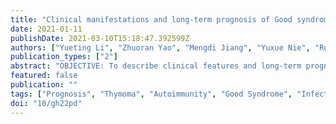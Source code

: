 ```yaml
---
title: "Clinical manifestations and long-term prognosis of Good syndrome: results from a single-center cohort study from China."
date: 2021-01-11
publishDate: 2021-03-10T15:18:47.392599Z
authors: ["Yueting Li", "Zhuoran Yao", "Mengdi Jiang", "Yuxue Nie", "Ruxuan Chen", "Naixin Liang", "Huaxia Yang", "Xuan Zhang", "Fengchun Zhang"]
publication_types: ["2"]
abstract: "OBJECTIVE: To describe clinical features and long-term prognosis in patients with Good Syndrome (GS). METHODS: We retrospectively reviewed medical records of GS  patients at Peking Union Medical College Hospital from January 2001 to May 2019.  Data regarding clinical manifestations and treatments were collected. Patients were  routinely followed-up via clinical and telephone interviews, and survival analysis  was performed with Kaplan-Meier analysis. RESULTS: Twenty-four patients were  identified, including 8 males and 16 females, with a median age at diagnosis of 58  years (IQR 52-62 years). Twelve patients (50.0%) had autoimmune manifestations.  Multi-organ involvements included musculoskeletal (37.5%), respiratory (33.3%),  gastrointestinal (29.2%), hematologic (29.2%) systems, et.al. Infections were  detected in 23 (95.8%) patients, mostly located in lung (69.6%), blood (26.1%) and  gastrointestinal tract (21.7%). Thymectomy was performed in 23 patients, with the  most common histology of type AB (10, 47.6%). Twenty-one patients were consecutively  followed-up with a median follow-up of 84 (IQR, 48-116) months, and 11 (52.4%) died,  mainly due to infection (8/11, 72.7%). The 5-year and 10-year survival rates were  90.0% (95% CI, 77.8%-100%) and 38.5% (95% CI, 19.6%-75.5%), respectively.  CONCLUSIONS: GS patients tended to present with various infections and autoimmune  manifestations. The 10-year survival rate from the Chinese population was poor,  mainly due to infections."
featured: false
publication: ""
tags: ["Prognosis", "Thymoma", "Autoimmunity", "Good Syndrome", "Infection"]
doi: "10/gh22pd"
---
```


